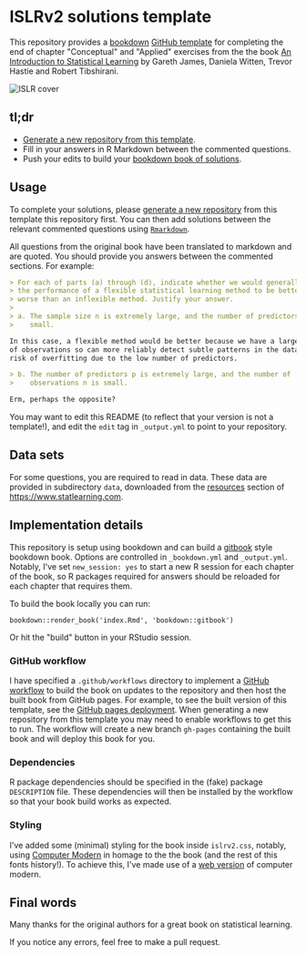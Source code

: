 # ISLRv2 solutions template

This repository provides a [bookdown] [GitHub template] for completing the end
of chapter "Conceptual" and "Applied" exercises from the the book [An
Introduction to Statistical Learning] by Gareth James, Daniela Witten, Trevor
Hastie and Robert Tibshirani.

![ISLR cover](images/isl_small.jpg)

## tl;dr

* [Generate a new repository from this template].
* Fill in your answers in R Markdown between the commented questions.
* Push your edits to build your [bookdown book of solutions].

[Generate a new repository from this template]: https://docs.github.com/en/repositories/creating-and-managing-repositories/creating-a-repository-from-a-template
[bookdown book of solutions]: https://danhalligan.github.io/ISLRv2-solutions-template/

## Usage

To complete your solutions, please [generate a new repository] from this
 template this repository first. You can then add solutions between the relevant
commented questions using [`Rmarkdown`](https://rmarkdown.rstudio.com/).

All questions from the original book have been translated to markdown and are
quoted. You should provide you answers between the commented sections. 
For example:


```md
> For each of parts (a) through (d), indicate whether we would generally expect
> the performance of a flexible statistical learning method to be better or
> worse than an inflexible method. Justify your answer.
>
> a. The sample size n is extremely large, and the number of predictors p is
>    small.

In this case, a flexible method would be better because we have a large number
of observations so can more reliably detect subtle patterns in the data without
risk of overfitting due to the low number of predictors.

> b. The number of predictors p is extremely large, and the number of
>    observations n is small.

Erm, perhaps the opposite?
```

You may want to edit this README (to reflect that your version is not a
template!), and edit the `edit` tag in `_output.yml` to point to your
repository.

## Data sets

For some questions, you are required to read in data. These data are provided
in subdirectory `data`, downloaded from the [resources] section of 
<https://www.statlearning.com>.


## Implementation details

This repository is setup using bookdown and can build a [gitbook] style bookdown
book. Options are controlled in `_bookdown.yml` and `_output.yml`. Notably, I've
set `new_session: yes` to start a new R session for each chapter of the book,
so R packages required for answers should be reloaded for each chapter
that requires them.

To build the book locally you can run:

```{r}
bookdown::render_book('index.Rmd', 'bookdown::gitbook')
```

Or hit the "build" button in your RStudio session.

### GitHub workflow

I have specified a `.github/workflows` directory to implement a [GitHub
workflow] to build the book on updates to the repository and then host the 
built book from GitHub pages. For example, to see the built version of this 
template, see the [GitHub pages deployment]. When generating a new repository
from this template you may need to enable workflows to get this to run. The 
workflow will create a new branch `gh-pages` containing the built book and will
deploy this book for you.

### Dependencies

R package dependencies should be specified in the (fake) package `DESCRIPTION`
file. These dependencies will then be installed by the workflow so that your 
book build works as expected.

### Styling

I've added some (minimal) styling for the book inside `islrv2.css`, notably,
using [Computer Modern] in homage to the the book (and the rest of this fonts
history!). To achieve this, I've made use of a [web version] of computer modern.

## Final words

Many thanks for the original authors for a great book on statistical learning.

If you notice any errors, feel free to make a pull request.

[bookdown]: https://bookdown.org/
[GitHub template]: https://github.blog/2019-06-06-generate-new-repositories-with-repository-templates/
[An Introduction to Statistical Learning]: https://www.statlearning.com/
[generate a new repository]: https://docs.github.com/en/repositories/creating-and-managing-repositories/creating-a-repository-from-a-template
[resources]: https://www.statlearning.com/resources-second-edition
[gitbook]: https://www.gitbook.com/
[GitHub workflow]: https://docs.github.com/en/actions/using-workflows
[GitHub pages deployment]: https://danhalligan.github.io/ISLRv2-solutions-template/
[Computer Modern]: https://en.wikipedia.org/wiki/Computer_Modern
[web version]: https://github.com/aaaakshat/cm-web-fonts
